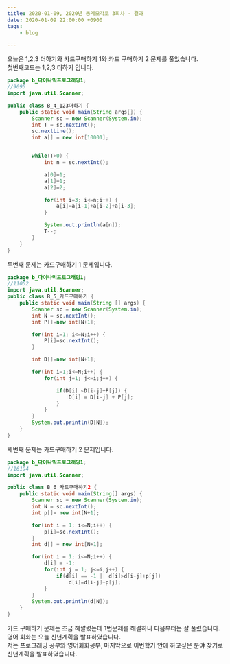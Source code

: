 ```yaml
---
title: 2020-01-09, 2020년 동계모각코 3회차 - 결과
date: 2020-01-09 22:00:00 +0900
tags:
    - blog

---
```



오늘은 1,2,3 더하기와 카드구매하기 1와 카드 구매하기 2 문제를 풀었습니다.     
첫번째코드는 1,2,3 더하기 입니다.  

~~~java
package b_다이나믹프로그래밍1;
//9095
import java.util.Scanner;

public class B_4_123더하기 {
	public static void main(String args[]) {
		Scanner sc = new Scanner(System.in);
		int T = sc.nextInt();
		sc.nextLine();
		int a[] = new int[10001];


		while(T>0) {
			int n = sc.nextInt();

			a[0]=1;
			a[1]=1;
			a[2]=2;

			for(int i=3; i<=n;i++) {
				a[i]=a[i-1]+a[i-2]+a[i-3];			
			}

			System.out.println(a[n]);
			T--;
		}
	}
}
~~~

두번째 문제는 카드구매하기 1 문제입니다.   

~~~java
package b_다이나믹프로그래밍1;
//11052
import java.util.Scanner;
public class B_5_카드구매하기 {
	public static void main(String [] args) {
		Scanner sc = new Scanner(System.in);
		int N = sc.nextInt();
		int P[]=new int[N+1];

		for(int i=1; i<=N;i++) {
			P[i]=sc.nextInt();
		}

		int D[]=new int[N+1];

		for(int i=1;i<=N;i++) {
			for(int j=1; j<=i;j++) {

				if(D[i] <D[i-j]+P[j]) {
					D[i] = D[i-j] + P[j];
				}
			}
		}
		System.out.println(D[N]);
	}
}
~~~

세번째 문제는 카드구매하기 2 문제입니다.   

~~~java
package b_다이나믹프로그래밍1;
//16194
import java.util.Scanner;

public class B_6_카드구매하기2 {
	public static void main(String[] args) {
		Scanner sc = new Scanner(System.in);
		int N = sc.nextInt();
		int p[]= new int[N+1];

		for(int i = 1; i<=N;i++) {
			p[i]=sc.nextInt();
		}
		int d[] = new int[N+1];

		for(int i = 1; i<=N;i++) {
			d[i] = -1;
			for(int j = 1; j<=i;j++) {
				if(d[i] == -1 || d[i]>d[i-j]+p[j])
					d[i]=d[i-j]+p[j];
			}
		}
		System.out.println(d[N]);
	}
}


~~~

카드 구매하기 문제는 조금 헤깔렸는데 1번문제를 해결하니 다음부터는 잘 풀렸습니다.   
영어 회화는 오늘 신년계획을 발표하였습니다.   
저는 프로그래밍 공부와 영어회화공부, 마지막으로 이번학기 안에 하고싶은 분야 찾기로 신년계획을 발표하였습니다.     
